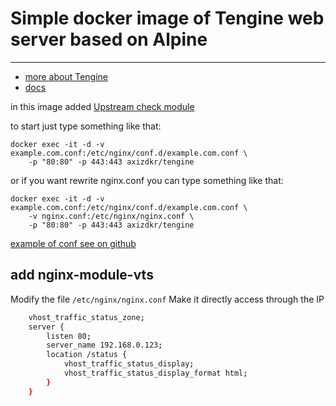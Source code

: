 # Simple docker image of Tengine web server based on Alpine #
***

- [more about Tengine](http://tengine.taobao.org)
- [docs](http://tengine.taobao.org/documentation.html)

in this image added [Upstream check module](http://tengine.taobao.org/document/http_upstream_check.html)

to start just type something like that:
```
docker exec -it -d -v example.com.conf:/etc/nginx/conf.d/example.com.conf \
    -p "80:80" -p 443:443 axizdkr/tengine
```
or if you want rewrite nginx.conf you can type something like that:

```
docker exec -it -d -v example.com.conf:/etc/nginx/conf.d/example.com.conf \
    -v nginx.conf:/etc/nginx/nginx.conf \
    -p "80:80" -p 443:443 axizdkr/tengine
```

[example of conf see on github](https://github.com/Axizdkr/tengine)


## add nginx-module-vts

Modify the file `/etc/nginx/nginx.conf` Make it directly access through the IP
```bash
    vhost_traffic_status_zone;
    server {
        listen 80;
        server_name 192.168.0.123;
        location /status {
            vhost_traffic_status_display;
            vhost_traffic_status_display_format html;
        }
    }
```